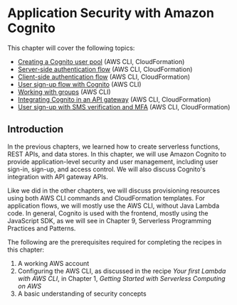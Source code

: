 # Application Security with Amazon Cognito
This chapter will cover the following topics:
* [Creating a Cognito user pool](./creating-a-cognito-user-pool/) (AWS CLI, CloudFormation)
* [Server-side authentication flow](./cognito-server-side-authentication-flow/) (AWS CLI, CloudFormation)
* [Client-side authentication flow](./cognito-client-side-authentication-flow/) (AWS CLI, CloudFormation)
* [User sign-up flow with Cognito](./user-sign-up-flow-with-cognito/) (AWS CLI)
* [Working with groups](./working-with-groups/) (AWS CLI)
* [Integrating Cognito in an API gateway](./integrating-cognito-with-api-gateway/) (AWS CLI, CloudFormation)
* [User sign-up with SMS verification and MFA](./user-sign-up-with-sms-and-mfa-verification/) (AWS CLI, CloudFormation)

## Introduction
In the previous chapters, we learned how to create serverless functions, REST APIs, and data stores. In this chapter, we will use Amazon Cognito to provide application-level security and user management, including user sign-in, sign-up, and access control. We will also discuss Cognito's integration with API gateway APIs.

Like we did in the other chapters, we will discuss provisioning resources using both AWS CLI commands and CloudFormation templates. For application flows, we will mostly use the AWS CLI, without Java Lambda code. In general, Cognito is used with the frontend, mostly using the JavaScript SDK, as we will see in Chapter 9, Serverless Programming Practices and Patterns.

The following are the prerequisites required for completing the recipes in this chapter:
1. A working AWS account
2. Configuring the AWS CLI, as discussed in the recipe *Your first Lambda with AWS CLI*, in Chapter 1, *Getting Started with Serverless Computing on AWS* 
3. A basic understanding of security concepts